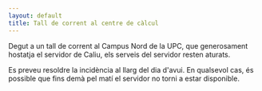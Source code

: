 ```yaml
---
layout: default
title: Tall de corrent al centre de càlcul
---
```


Degut a un tall de corrent al Campus Nord de la UPC, que generosament hostatja el servidor de Caliu, els serveis del servidor resten aturats.

Es preveu resoldre la incidència al llarg del dia d'avui. En qualsevol cas, és possible que fins demà pel matí el servidor no torni a estar disponible.
